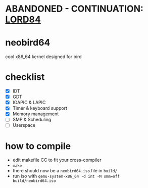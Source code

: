 # ABANDONED - CONTINUATION: [LORD84](https://github.com/lord84-os/lord84)

# neobird64

cool x86_64 kernel designed for bird

# checklist

- [x] IDT
- [x] GDT
- [x] IOAPIC & LAPIC
- [x] Timer & keyboard support
- [x] Memory management
- [ ] SMP & Scheduling
- [ ] Userspace
# how to compile

- edit makefile CC to fit your cross-compiler
- `make`
- there should now be a `neobird64.iso` file in `build/`
- run iso with `qemu-system-x86_64 -d int -M smm=off build/neobird64.iso`



 
